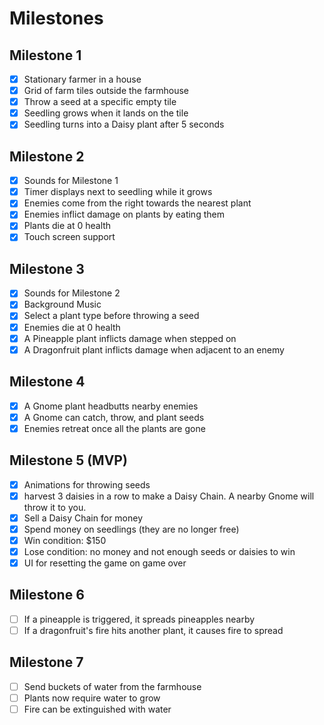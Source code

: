 # Milestones

## Milestone 1

- [x] Stationary farmer in a house
- [x] Grid of farm tiles outside the farmhouse
- [x] Throw a seed at a specific empty tile
- [x] Seedling grows when it lands on the tile
- [x] Seedling turns into a Daisy plant after 5 seconds

## Milestone 2

- [x] Sounds for Milestone 1
- [x] Timer displays next to seedling while it grows
- [x] Enemies come from the right towards the nearest plant
- [x] Enemies inflict damage on plants by eating them
- [x] Plants die at 0 health
- [x] Touch screen support

## Milestone 3

- [x] Sounds for Milestone 2
- [x] Background Music
- [x] Select a plant type before throwing a seed
- [x] Enemies die at 0 health
- [x] A Pineapple plant inflicts damage when stepped on
- [x] A Dragonfruit plant inflicts damage when adjacent to an enemy

## Milestone 4

- [x] A Gnome plant headbutts nearby enemies
- [x] A Gnome can catch, throw, and plant seeds
- [x] Enemies retreat once all the plants are gone

## Milestone 5 (MVP)

- [x] Animations for throwing seeds
- [x] harvest 3 daisies in a row to make a Daisy Chain. A nearby Gnome will throw it to you.
- [x] Sell a Daisy Chain for money
- [x] Spend money on seedlings (they are no longer free)
- [x] Win condition: $150
- [x] Lose condition: no money and not enough seeds or daisies to win
- [x] UI for resetting the game on game over

## Milestone 6

- [ ] If a pineapple is triggered, it spreads pineapples nearby
- [ ] If a dragonfruit's fire hits another plant, it causes fire to spread

## Milestone 7

- [ ] Send buckets of water from the farmhouse
- [ ] Plants now require water to grow
- [ ] Fire can be extinguished with water